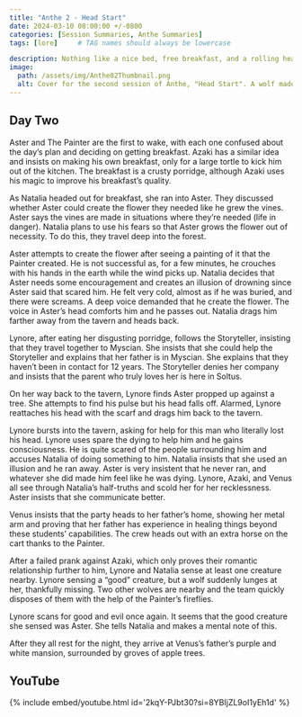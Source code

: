 ```yaml
---
title: "Anthe 2 - Head Start"
date: 2024-03-10 08:00:00 +/-0800
categories: [Session Summaries, Anthe Summaries]
tags: [lore]     # TAG names should always be lowercase

description: Nothing like a nice bed, free breakfast, and a rolling head to start off a new adventuring group.
image:
  path: /assets/img/Anthe02Thumbnail.png
  alt: Cover for the second session of Anthe, "Head Start". A wolf made of shadows gently stalks you through a winter forest, their glowing yellow eyes piercing through the falling snow. 
---
```


## Day Two

Aster and The Painter are the first to wake, with each one confused about the day’s plan and deciding on getting breakfast. Azaki has a similar idea and insists on making his own breakfast, only for a large tortle to kick him out of the kitchen. The breakfast is a crusty porridge, although Azaki uses his magic to improve his breakfast’s quality. 

As Natalia headed out for breakfast, she ran into Aster. They discussed whether Aster could create the flower they needed like he grew the vines. Aster says the vines are made in situations where they’re needed (life in danger). Natalia plans to use his fears so that Aster grows the flower out of necessity. To do this, they travel deep into the forest. 

Aster attempts to create the flower after seeing a painting of it that the Painter created. He is not successful as, for a few minutes, he crouches with his hands in the earth while the wind picks up. Natalia decides that Aster needs some encouragement and creates an illusion of drowning since Aster said that scared him. He felt very cold, almost as if he was buried, and there were screams. A deep voice demanded that he create the flower. The voice in Aster’s head comforts him and he passes out. Natalia drags him farther away from the tavern and heads back. 

Lynore, after eating her disgusting porridge, follows the Storyteller, insisting that they travel together to Myscian. She insists that she could help the Storyteller and explains that her father is in Myscian. She explains that they haven’t been in contact for 12 years. The Storyteller denies her company and insists that the parent who truly loves her is here in Soltus. 

On her way back to the tavern, Lynore finds Aster propped up against a tree. She attempts to find his pulse but his head falls off. Alarmed, Lynore reattaches his head with the scarf and drags him back to the tavern. 

Lynore bursts into the tavern, asking for help for this man who literally lost his head. Lynore uses spare the dying to help him and he gains consciousness. He is quite scared of the people surrounding him and accuses Natalia of doing something to him. Natalia insists that she used an illusion and he ran away. Aster is very insistent that he never ran, and whatever she did made him feel like he was dying. Lynore, Azaki, and Venus all see through Natalia’s half-truths and scold her for her recklessness. Aster insists that she communicate better. 

Venus insists that the party heads to her father’s home, showing her metal arm and proving that her father has experience in healing things beyond these students’ capabilities. The crew heads out with an extra horse on the cart thanks to the Painter. 

After a failed prank against Azaki, which only proves their romantic relationship further to him, Lynore and Natalia sense at least one creature nearby. Lynore sensing a “good” creature, but a wolf suddenly lunges at her, thankfully missing. Two other wolves are nearby and the team quickly disposes of them with the help of the Painter’s fireflies. 

Lynore scans for good and evil once again. It seems that the good creature she sensed was Aster. She tells Natalia and makes a mental note of this. 

After they all rest for the night, they arrive at Venus’s father’s purple and white mansion, surrounded by groves of apple trees. 

## YouTube

{% include embed/youtube.html id='2kqY-PJbt30?si=8YBIjZL9oI1yEh1d' %}
